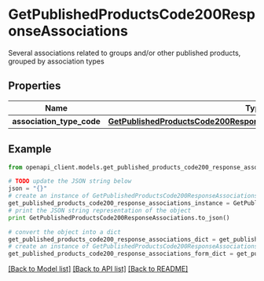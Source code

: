 # GetPublishedProductsCode200ResponseAssociations

Several associations related to groups and/or other published products, grouped by association types

## Properties
Name | Type | Description | Notes
------------ | ------------- | ------------- | -------------
**association_type_code** | [**GetPublishedProductsCode200ResponseAssociationsAssociationTypeCode**](GetPublishedProductsCode200ResponseAssociationsAssociationTypeCode.md) |  | [optional] 

## Example

```python
from openapi_client.models.get_published_products_code200_response_associations import GetPublishedProductsCode200ResponseAssociations

# TODO update the JSON string below
json = "{}"
# create an instance of GetPublishedProductsCode200ResponseAssociations from a JSON string
get_published_products_code200_response_associations_instance = GetPublishedProductsCode200ResponseAssociations.from_json(json)
# print the JSON string representation of the object
print GetPublishedProductsCode200ResponseAssociations.to_json()

# convert the object into a dict
get_published_products_code200_response_associations_dict = get_published_products_code200_response_associations_instance.to_dict()
# create an instance of GetPublishedProductsCode200ResponseAssociations from a dict
get_published_products_code200_response_associations_form_dict = get_published_products_code200_response_associations.from_dict(get_published_products_code200_response_associations_dict)
```
[[Back to Model list]](../README.md#documentation-for-models) [[Back to API list]](../README.md#documentation-for-api-endpoints) [[Back to README]](../README.md)


